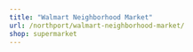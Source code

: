 ```yaml
---
title: "Walmart Neighborhood Market"
url: /northport/walmart-neighborhood-market/
shop: supermarket
---
```

